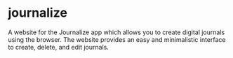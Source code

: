 # journalize
A website for the Journalize app which allows you to create digital journals using the browser. The website provides an easy and minimalistic interface to create, delete, and edit journals.
